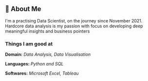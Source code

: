 
## 🚀 About Me
I'm a practising Data Scientist, on the journey since November 2021.
Hardcore data analysis is my passion with focus on developing deep meaningful insights and business pointers

### Things I am good at 
**Domain:** *Data Analysis, Data Visualisation*

**Languages:** *Python and SQL*

**Softwares:** *Microsoft Excel, Tableau*



